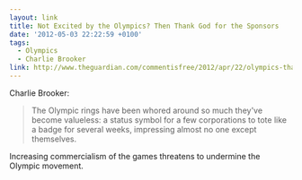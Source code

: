 ```yaml
---
layout: link
title: Not Excited by the Olympics? Then Thank God for the Sponsors
date: '2012-05-03 22:22:59 +0100'
tags:
  - Olympics
  - Charlie Brooker
link: http://www.theguardian.com/commentisfree/2012/apr/22/olympics-thank-god-for-sponsors
---
```

Charlie Brooker:

> The Olympic rings have been whored around so much they've become valueless: a status symbol for a few corporations to tote like a badge for several weeks, impressing almost no one except themselves.

Increasing commercialism of the games threatens to undermine the Olympic movement.
